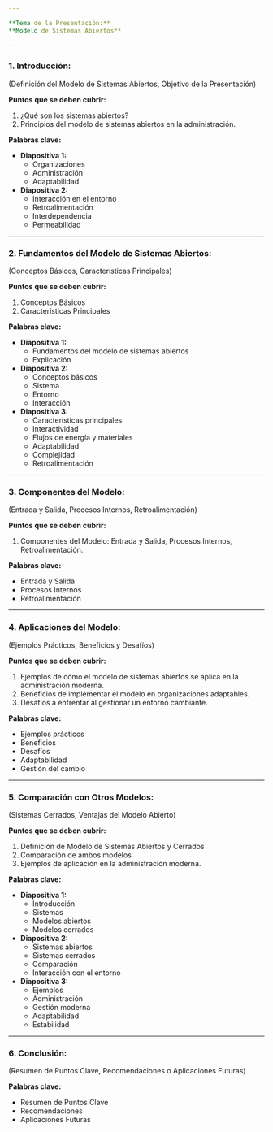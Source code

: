 ```yaml
---

**Tema de la Presentación:**  
**Modelo de Sistemas Abiertos**

---
```


### 1. Introducción:  
(Definición del Modelo de Sistemas Abiertos, Objetivo de la Presentación)

**Puntos que se deben cubrir:**
1. ¿Qué son los sistemas abiertos?  
2. Principios del modelo de sistemas abiertos en la administración.

**Palabras clave:**  
- **Diapositiva 1:**
   - Organizaciones  
   - Administración  
   - Adaptabilidad  
- **Diapositiva 2:**
   - Interacción en el entorno  
   - Retroalimentación  
   - Interdependencia  
   - Permeabilidad  

---

### 2. Fundamentos del Modelo de Sistemas Abiertos:  
(Conceptos Básicos, Características Principales)

**Puntos que se deben cubrir:**  
1. Conceptos Básicos  
2. Características Principales

**Palabras clave:**  
- **Diapositiva 1:**  
   - Fundamentos del modelo de sistemas abiertos  
   - Explicación  
- **Diapositiva 2:**  
   - Conceptos básicos  
   - Sistema  
   - Entorno  
   - Interacción  
- **Diapositiva 3:**  
   - Características principales  
   - Interactividad  
   - Flujos de energía y materiales  
   - Adaptabilidad  
   - Complejidad  
   - Retroalimentación  

---

### 3. Componentes del Modelo:  
(Entrada y Salida, Procesos Internos, Retroalimentación)

**Puntos que se deben cubrir:**  
1. Componentes del Modelo: Entrada y Salida, Procesos Internos, Retroalimentación.

**Palabras clave:**  
- Entrada y Salida  
- Procesos Internos  
- Retroalimentación  

---

### 4. Aplicaciones del Modelo:  
(Ejemplos Prácticos, Beneficios y Desafíos)

**Puntos que se deben cubrir:**  
1. Ejemplos de cómo el modelo de sistemas abiertos se aplica en la administración moderna.  
2. Beneficios de implementar el modelo en organizaciones adaptables.  
3. Desafíos a enfrentar al gestionar un entorno cambiante.

**Palabras clave:**  
- Ejemplos prácticos  
- Beneficios  
- Desafíos  
- Adaptabilidad  
- Gestión del cambio  

---

### 5. Comparación con Otros Modelos:  
(Sistemas Cerrados, Ventajas del Modelo Abierto)

**Puntos que se deben cubrir:**  
1. Definición de Modelo de Sistemas Abiertos y Cerrados  
2. Comparación de ambos modelos  
3. Ejemplos de aplicación en la administración moderna.

**Palabras clave:**  
- **Diapositiva 1:**  
   - Introducción  
   - Sistemas  
   - Modelos abiertos  
   - Modelos cerrados  
- **Diapositiva 2:**  
   - Sistemas abiertos  
   - Sistemas cerrados  
   - Comparación  
   - Interacción con el entorno  
- **Diapositiva 3:**  
   - Ejemplos  
   - Administración  
   - Gestión moderna  
   - Adaptabilidad  
   - Estabilidad  

---

### 6. Conclusión:  
(Resumen de Puntos Clave, Recomendaciones o Aplicaciones Futuras)

**Palabras clave:**  
- Resumen de Puntos Clave  
- Recomendaciones  
- Aplicaciones Futuras  
